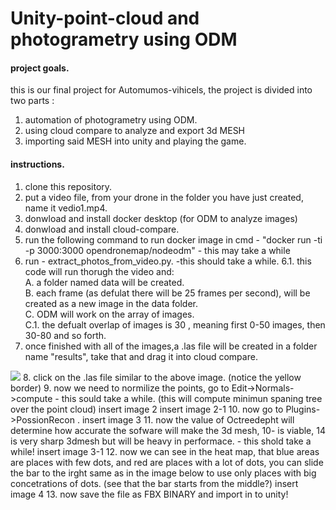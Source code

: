 # Unity-point-cloud and photogrametry using ODM

#### project goals. 
this is our final project for Automumos-vihicels, the project is divided into two parts :
1. automation of photogrametry using ODM.
2. using cloud compare to analyze and export 3d MESH
3. importing said MESH into unity and playing the game.

#### instructions.
1. clone this repository.
2. put a video file, from your drone in the folder you have just created, name it vedio1.mp4.
3. donwload and install docker desktop (for ODM to analyze images)
4. donwload and install cloud-compare.
5. run the following command to run docker image in cmd - "docker run -ti -p 3000:3000 opendronemap/nodeodm" - this may take a while
6. run - extract_photos_from_video.py. -this should take a while.
  6.1. this code will run thorugh the video and:<br />
        A. a folder named data will be created.<br />
        B. each frame (as defulat there will be 25 frames per second), will be created as a new image in the data folder.<br />
        C. ODM will work on the array of images.<br />
          C.1. the defualt overlap of images is 30 , meaning first 0-50 images, then 30-80 and so forth.<br />
7. once finished with all of the images,a .las file will be created in a folder name "results", take that and drag it into cloud compare.
<img src="https://github.com/mor234/Unity-point-cloud/blob/main/images/cc1.png"/>
8. click on the .las file similar to the above image. (notice the yellow border) 
9. now we need to normilize the points, go to Edit->Normals->compute - this sould take a while. (this will compute minimun spaning tree over the point cloud)
insert image 2
insert image 2-1
10. now go to Plugins->PossionRecon .
insert image 3
11. now the value of Octreedepht will determine how accurate the sofware will make the 3d mesh, 10- is viable, 14 is very sharp 3dmesh but will be heavy in performace. - this shold take a while!
insert image 3-1
12. now we can see in the heat map, that blue areas are places with few dots, and red are places with a lot of dots, you can slide  the bar to the irght same as in 
    the image below to use only places with big concetrations of dots. (see that the bar starts from the middle?)
insert image 4
13. now save the file as FBX BINARY and import in to unity!
